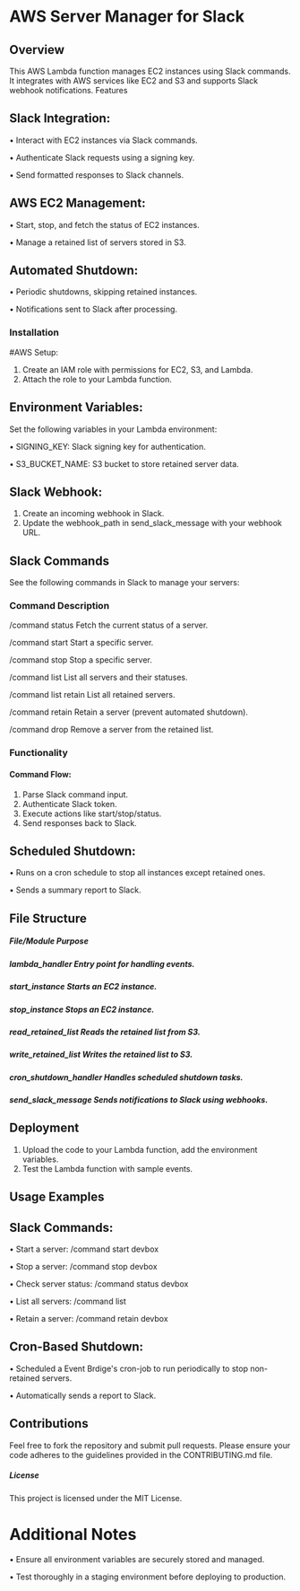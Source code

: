 # AWS Server Manager for Slack

## Overview
This AWS Lambda function manages EC2 instances using Slack commands. It integrates with AWS services like EC2 and S3 and supports Slack webhook notifications.
Features

## Slack Integration:

•	Interact with EC2 instances via Slack commands.

•	Authenticate Slack requests using a signing key.

•	Send formatted responses to Slack channels.
## AWS EC2 Management:

•	Start, stop, and fetch the status of EC2 instances.

•	Manage a retained list of servers stored in S3.

## Automated Shutdown:

•	Periodic shutdowns, skipping retained instances.

•	Notifications sent to Slack after processing.

### Installation

#AWS Setup:
  1.	Create an IAM role with permissions for EC2, S3, and Lambda.
  2.	Attach the role to your Lambda function.

## Environment Variables:

Set the following variables in your Lambda environment:

•	SIGNING_KEY: Slack signing key for authentication.

•	S3_BUCKET_NAME: S3 bucket to store retained server data.

## Slack Webhook:
1.	Create an incoming webhook in Slack.
2.	Update the webhook_path in send_slack_message with your webhook URL.

## Slack Commands
See the following commands in Slack to manage your servers:
### Command	Description

/command status <alias>	Fetch the current status of a server.

/command start <alias>	Start a specific server.

/command stop <alias>	Stop a specific server.

/command list	List all servers and their statuses.

/command list retain	List all retained servers.

/command retain <alias>	Retain a server (prevent automated shutdown).

/command drop <alias>	Remove a server from the retained list.

### Functionality
#### Command Flow:
1.	Parse Slack command input.
2.	Authenticate Slack token.
3.	Execute actions like start/stop/status.
4.	Send responses back to Slack.

## Scheduled Shutdown:
•	Runs on a cron schedule to stop all instances except retained ones.

•	Sends a summary report to Slack.

## File Structure

##### File/Module	Purpose

##### lambda_handler	Entry point for handling events.

##### start_instance	Starts an EC2 instance.

##### stop_instance	Stops an EC2 instance.

##### read_retained_list	Reads the retained list from S3.

##### write_retained_list	Writes the retained list to S3.

##### cron_shutdown_handler	Handles scheduled shutdown tasks.

##### send_slack_message	Sends notifications to Slack using webhooks.


## Deployment
1.	Upload the code to your Lambda function, add the environment variables.
2.	Test the Lambda function with sample events.

## Usage Examples
## Slack Commands:
•	Start a server: /command start devbox

•	Stop a server: /command stop devbox

•	Check server status: /command status devbox

•	List all servers: /command list

•	Retain a server: /command retain devbox

## Cron-Based Shutdown: 
•	Scheduled a Event Brdige's cron-job to run periodically to stop non-retained servers.

•	Automatically sends a report to Slack.

## Contributions
Feel free to fork the repository and submit pull requests. Please ensure your code adheres to the guidelines provided in the CONTRIBUTING.md file.

##### License
This project is licensed under the MIT License.

# Additional Notes
•	Ensure all environment variables are securely stored and managed.

•	Test thoroughly in a staging environment before deploying to production.


